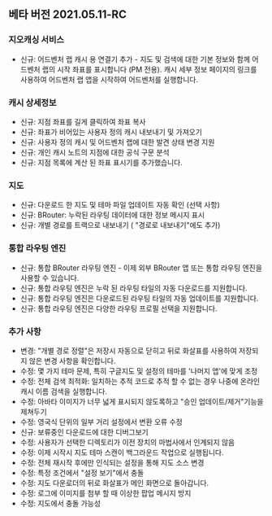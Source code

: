 ## 베타 버전 2021.05.11-RC

### 지오캐싱 서비스
- 신규: 어드벤처 랩 캐시 용 연결기 추가 - 지도 및 검색에 대한 기본 정보와 함께 어드벤처 랩의 시작 좌표를 표시합니다 (PM 전용). 캐시 세부 정보 페이지의 링크를 사용하여 어드벤처 랩 앱을 시작하여 어드벤처를 실행합니다.

### 캐시 상세정보
- 신규: 지점 좌표를 길게 클릭하여 좌표 복사
- 신규: 좌표가 비어있는 사용자 정의 캐시 내보내기 및 가져오기
- 신규: 사용자 정의 캐시 및 어드벤처 랩에 대한 발견 상태 변경 지원
- 신규: 개인 캐시 노트의 지점에 대한 공식 구문 분석
- 신규: 지점 목록에 계산 된 좌표 표시기를 추가했습니다.


### 지도
- 신규: 다운로드 한 지도 및 테마 파일 업데이트 자동 확인 (선택 사항)
- 신규: BRouter: 누락된 라우팅 데이터에 대한 정보 메시지 표시
- 신규: 개별 경로를 트랙으로 내보내기 ( "경로로 내보내기"에도 추가)

### 통합 라우팅 엔진
- 신규: 통합 BRouter 라우팅 엔진 - 이제 외부 BRouter 앱 또는 통합 라우팅 엔진을 사용할 수 있습니다.
- 신규: 통합 라우팅 엔진은 누락 된 라우팅 타일의 자동 다운로드를 지원합니다.
- 신규: 통합 라우팅 엔진은 다운로드된 라우팅 타일의 자동 업데이트를 지원합니다.
- 신규: 통합 라우팅 엔진은 다양한 라우팅 프로필 선택을 지원합니다.


### 추가 사항
- 변경: "개별 경로 정렬"은 저장시 자동으로 닫히고 뒤로 화살표를 사용하여 저장되지 않은 변경 사항을 확인합니다.
- 수정: 몇 가지 테마 문제, 특히 구글지도 및 설정의 테마를 '나머지 앱'에 맞게 조정
- 수정: 전체 검색 최적화: 일치하는 추적 코드로 추적 할 수 없는 경우 나중에 온라인 캐시 이름 검색을 실행합니다.
- 수정: 아바타 이미지가 너무 넓게 표시되지 않도록하고 "승인 업데이트/제거"기능을 제쳐두기
- 수정: 영국식 단위의 일부 거리 설정에서 변환 오류 수정
- 신규: 보류중인 다운로드에 대한 디버그보기
- 수정: 사용자가 선택한 디렉토리가 이전 장치의 마법사에서 인계되지 않음
- 수정: 이제 시작시 지도 테마 스캔이 백그라운드 작업으로 실행됩니다.
- 수정: 전체 재시작 후에만 인식되는 설정을 통해 지도 소스 변경
- 수정: 특정 조건에서 "설정 보기"에서 충돌
- 수정: 지도 다운로더의 뒤로 화살표가 메인 화면으로 돌아갑니다.
- 수정: 로그에 이미지를 첨부 할 때 이상한 팝업 메시지 방지
- 수정: 지도에서 충돌 가능성
